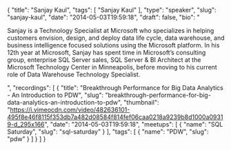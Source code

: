 {
  "title": "Sanjay Kaul",
  "tags": [
    "Sanjay Kaul"
  ],
  "type": "speaker",
  "slug": "sanjay-kaul",
  "date": "2014-05-03T19:59:18",
  "draft": false,
  "bio": "<p>Sanjay is a Technology Specialist at Microsoft who specializes in helping customers envision, design, and deploy data life cycle, data warehouse, and business intelligence focused solutions using the Microsoft platform. In his 12th year at Microsoft, Sanjay has spent time in Microsoft’s consulting group, enterprise SQL Server sales, SQL Server & BI Architect at the Microsoft Technology Center in Minneapolis, before moving to his current role of Data Warehouse Technology Specialist.</p>",
  "recordings": [
    {
      "title": "Breakthrough Performance for Big Data Analytics - An Introduction to PDW",
      "slug": "breakthrough-performance-for-big-data-analytics-an-introduction-to-pdw",
      "thumbnail": "https://i.vimeocdn.com/video/482636101-495f8e46f8115f353db7a482d08584f814fef06caa0218a9239b8d1000a09319-d_295x166",
      "date": "2014-05-03T19:59:18",
      "meetups": [
        {
          "name": "SQL Saturday",
          "slug": "sql-saturday"
        }
      ],
      "tags": [
        {
          "name": "PDW",
          "slug": "pdw"
        }
      ]
    }
  ]
}